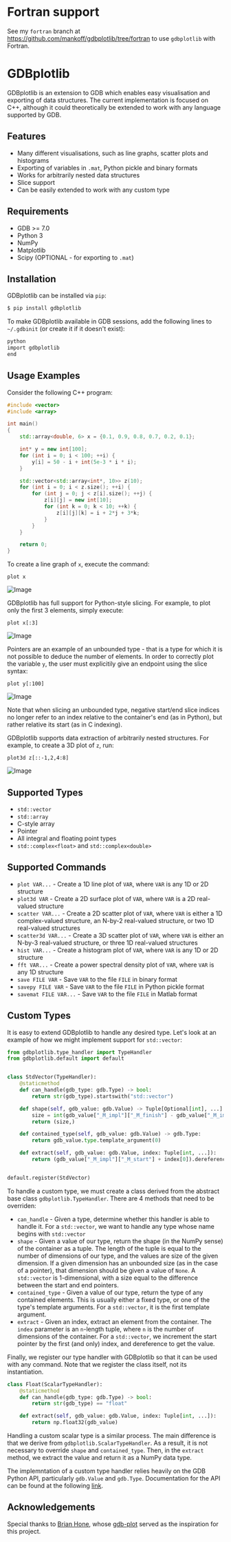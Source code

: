 
# Fortran support

See my `fortran` branch at https://github.com/mankoff/gdbplotlib/tree/fortran to use `gdbplotlib` with Fortran.

# GDBplotlib

GDBplotlib is an extension to GDB which enables easy visualisation and exporting of data structures. The current implementation is focused on C++, although it could theoretically be extended to work with any language supported by GDB.

## Features


* Many different visualisations, such as line graphs, scatter plots and histograms
* Exporting of variables in `.mat`, Python pickle and binary formats
* Works for arbitrarily nested data structures
* Slice support
* Can be easily extended to work with any custom type

## Requirements

* GDB >= 7.0
* Python 3
* NumPy
* Matplotlib
* Scipy (OPTIONAL - for exporting to `.mat`)

## Installation

GDBplotlib can be installed via `pip`:

```bash
$ pip install gdbplotlib
```

To make GDBplotlib available in GDB sessions, add the following lines to `~/.gdbinit` (or create it if it doesn't exist):

```bash
python
import gdbplotlib
end
```

## Usage Examples

Consider the following C++ program:

```cpp
#include <vector>
#include <array>

int main()
{
    std::array<double, 6> x = {0.1, 0.9, 0.8, 0.7, 0.2, 0.1};

    int* y = new int[100];
    for (int i = 0; i < 100; ++i) {
        y[i] = 50 - i + int(5e-3 * i * i);
    }

    std::vector<std::array<int*, 10>> z(10);
    for (int i = 0; i < z.size(); ++i) {
        for (int j = 0; j < z[i].size(); ++j) {
            z[i][j] = new int[10];
            for (int k = 0; k < 10; ++k) {
                z[i][j][k] = i + 2*j + 3*k;
            }
        }
    }

    return 0;
}
```

To create a line graph of `x`, execute the command:

```
plot x
```
![Image](./images/example_1.png)

GDBplotlib has full support for Python-style slicing. For example, to plot only the first 3 elements, simply execute:

```
plot x[:3]
```
![Image](./images/example_2.png)

Pointers are an example of an unbounded type - that is a type for which it is not possible to deduce the number of elements. In order to correctly plot the variable `y`, the user must explicitily give an endpoint using the slice syntax:

```
plot y[:100]
```
![Image](./images/example_3.png)

Note that when slicing an unbounded type, negative start/end slice indices no longer refer to an index relative to the container's end (as in Python), but rather relative its start (as in C indexing).

GDBplotlib supports data extraction of arbitrarily nested structures. For example, to create a 3D plot of `z`, run:

```
plot3d z[::-1,2,4:8]
```
![Image](./images/example_4.png)

## Supported Types

* `std::vector`
* `std::array`
* C-style array
* Pointer
* All integral and floating point types
* `std::complex<float>` and `std::complex<double>`

## Supported Commands

* `plot VAR...` - Create a 1D line plot of `VAR`, where `VAR` is any 1D or 2D structure
* `plot3d VAR` - Create a 2D surface plot of `VAR`, where `VAR` is a 2D real-valued structure
* `scatter VAR...` - Create a 2D scatter plot of `VAR`, where `VAR` is either a 1D complex-valued structure, an N-by-2 real-valued structure, or two 1D real-valued structures
* `scatter3d VAR...` - Create a 3D scatter plot of `VAR`, where `VAR` is either an N-by-3 real-valued structure, or three 1D real-valued structures
* `hist VAR...` - Create a histogram plot of `VAR`, where `VAR` is any 1D or 2D structure
* `fft VAR...` - Create a power spectral density plot of `VAR`, where `VAR` is any 1D structure
* `save FILE VAR` - Save `VAR` to the file `FILE` in binary format
* `savepy FILE VAR` - Save `VAR` to the file `FILE` in Python pickle format
* `savemat FILE VAR...` - Save `VAR` to the file `FILE` in Matlab format

## Custom Types

It is easy to extend GDBplotlib to handle any desired type. Let's look at an example of how we might implement support for `std::vector`:

```python
from gdbplotlib.type_handler import TypeHandler
from gdbplotlib.default import default


class StdVector(TypeHandler):
    @staticmethod
    def can_handle(gdb_type: gdb.Type) -> bool:
        return str(gdb_type).startswith("std::vector")

    def shape(self, gdb_value: gdb.Value) -> Tuple[Optional[int], ...]:
        size = int(gdb_value["_M_impl"]["_M_finish"] - gdb_value["_M_impl"]["_M_start"])
        return (size,)

    def contained_type(self, gdb_value: gdb.Value) -> gdb.Type:
        return gdb_value.type.template_argument(0)

    def extract(self, gdb_value: gdb.Value, index: Tuple[int, ...]):
        return (gdb_value["_M_impl"]["_M_start"] + index[0]).dereference()


default.register(StdVector)
```

To handle a custom type, we must create a class derived from the abstract base class `gdbplotlib.TypeHandler`. There are 4 methods that need to be overriden:

* `can_handle` - Given a type, determine whether this handler is able to handle it. For a `std::vector`, we want to handle any type whose name begins with `std::vector`
* `shape` - Given a value of our type, return the shape (in the NumPy sense) of the container as a tuple. The length of the tuple is equal to the number of dimensions of our type, and the values are size of the given dimension. If a given dimension has an unbounded size (as in the case of a pointer), that dimension should be given a value of `None`. A `std::vector` is 1-dimensional, with a size equal to the difference between the start and end pointers.
* `contained_type` - Given a value of our type, return the type of any contained elements. This is usually either a fixed type, or one of the type's template arguments. For a `std::vector`, it is the first template argument.
* `extract` - Given an index, extract an element from the container. The `index` parameter is an `n`-length tuple, where `n` is the number of dimensions of the container. For a `std::vector`, we increment the start pointer by the first (and only) index, and dereference to get the value.

Finally, we register our type handler with GDBplotlib so that it can be used with any command. Note that we register the class itself, not its instantiation.

```python
class Float(ScalarTypeHandler):
    @staticmethod
    def can_handle(gdb_type: gdb.Type) -> bool:
        return str(gdb_type) == "float"

    def extract(self, gdb_value: gdb.Value, index: Tuple[int, ...]):
        return np.float32(gdb_value)
```

Handling a custom scalar type is a similar process. The main difference is that we derive from `gdbplotlib.ScalarTypeHandler`. As a result, it is not necessary to override `shape` and `contained_type`. Then, in the `extract` method, we extract the value and return it as a NumPy data type.

The implemntation of a custom type handler relies heavily on the GDB Python API, particularly `gdb.Value` and `gdb.Type`. Documentation for the API can be found at the following [link](https://sourceware.org/gdb/current/onlinedocs/gdb/Python-API.html).

## Acknowledgements

Special thanks to [Brian Hone](https://github.com/bthcode), whose [gdb-plot](https://github.com/bthcode/gdb-plot) served as the inspiration for this project.